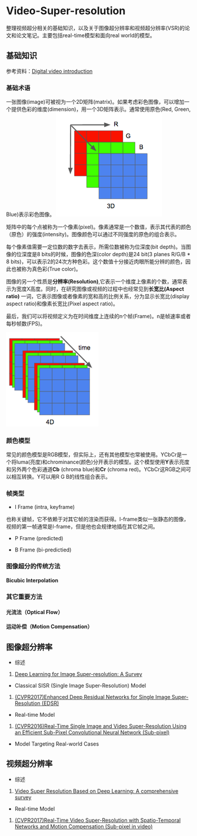 # Video-Super-resolution
整理视频超分相关的基础知识，以及关于图像超分辨率和视频超分辨率(VSR)的论文和论文笔记。主要包括real-time模型和面向real world的模型。
## 基础知识
参考资料：[Digital video introduction](https://github.com/leandromoreira/digital_video_introduction)
### 基础术语
一张图像(image)可被视为一个2D矩阵(matrix)。如果考虑彩色图像，可以增加一个提供色彩的维度(dimension)，用一个3D矩阵表示。通常使用原色(Red, Green, Blue)表示彩色图像。
![三维图像矩阵](https://github.com/Yuehan717/Video-Super-resolution/blob/main/image/3D.png)

矩阵中的每个点被称为一个像素(pixel)。像素通常是一个数值，表示其代表的颜色（原色）的强度(intensity)。图像颜色可以通过不同强度的原色的组合表示。

每个像素值需要一定位数的数字去表示，所需位数被称为位深度(bit depth)。当图像的位深度是8 bits的时候，图像的色深(color depth)是24 bit(3 planes R/G/B * 8 bits)，可以表示2的24次方种色彩。这个数值十分接近肉眼所能分辨的颜色，因此也被称为真色彩(True color)。

图像的另一个性质是**分辨率(Resolution)**,它表示一个维度上像素的个数，通常表示为宽度X高度。同时，在研究图像或视频的过程中也经常见到**长宽比(Aspect ratio)** 一词，它表示图像或者像素的宽和高的比例关系，分为显示长宽比(display aspect ratio)和像素长宽比(Pixel aspect ratio)。

最后，我们可以将视频定义为在时间维度上连续的n个帧(Frame)。n是帧速率或者每秒帧数(FPS)。

![Frames](https://github.com/Yuehan717/Video-Super-resolution/blob/main/image/video.png)

### 颜色模型
常见的颜色模型是RGB模型，但实际上，还有其他模型也常被使用。YCbCr是一个将luma(亮度)和chrominance(颜色)分开表示的模型。这个模型使用**Y**表示亮度和另外两个色彩通道**Cb** (chroma blue)和**Cr** (chroma red)。YCbCr这RGB之间可以相互转换。Y可以用R G B的线性组合表示。

### 帧类型
+ I Frame (intra, keyframe)

也称关键帧，它不依赖于对其它帧的渲染而获得。I-frame类似一张静态的图像，视频的第一帧通常是I-frame，但是他也会规律地插在其它帧之间。
+ P Frame (predicted)

+ B Frame (bi-predictied)

### 图像超分的传统方法
#### Bicubic Interpolation
### 其它重要方法
#### 光流法（Optical Flow）
#### 运动补偿（Motion Compensation）
## 图像超分辨率
+ 综述

1. [Deep Learning for Image Super-resolution: A Survey](https://ieeexplore.ieee.org/abstract/document/9044873)
+ Classical SISR (Single Image Super-Resolution) Model

1. [(CVPR2017)Enhanced Deep Residual Networks for Single Image Super-Resolution (EDSR)](https://openaccess.thecvf.com/content_cvpr_2017_workshops/w12/html/Lim_Enhanced_Deep_Residual_CVPR_2017_paper.html)
+ Real-time Model

1. [(CVPR2016)Real-Time Single Image and Video Super-Resolution Using an Efficient Sub-Pixel Convolutional Neural Network (Sub-pixel)](https://www.cv-foundation.org/openaccess/content_cvpr_2016/papers/Shi_Real-Time_Single_Image_CVPR_2016_paper.pdf)
+ Model Targeting Real-world Cases

## 视频超分辨率
+ 综述

1. [Video Super Resolution Based on Deep Learning: A comprehensive survey](https://arxiv.org/abs/2007.12928)
+ Real-time Model

1. [(CVPR2017)Real-Time Video Super-Resolution with Spatio-Temporal Networks and Motion Compensation (Sub-pixel in video)](https://openaccess.thecvf.com/content_cvpr_2017/html/Caballero_Real-Time_Video_Super-Resolution_CVPR_2017_paper.html)
